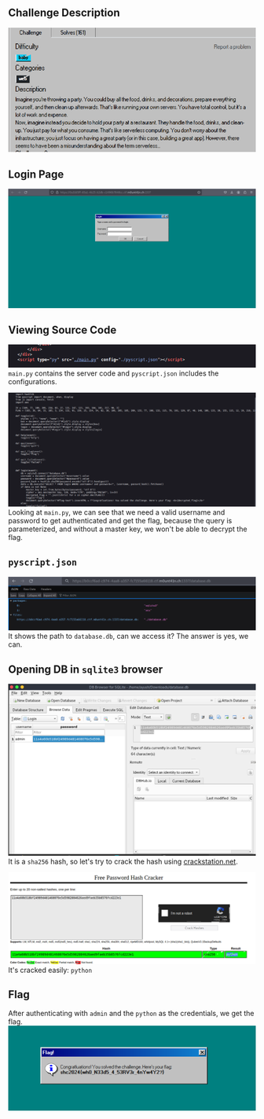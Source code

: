 ## Challenge Description

![Pasted image](Pasted_image_20240421103439.png)

## Login Page

![Pasted image](Pasted_image_20240421103502.png)

## Viewing Source Code

![Pasted image](Pasted_image_20240421103521.png)
`main.py` contains the server code and `pyscript.json` includes the configurations.

![Pasted image](Pasted_image_20240421103554.png)
Looking at `main.py`, we can see that we need a valid username and password to get authenticated and get the flag, because the query is parameterized, and without a master key, we won't be able to decrypt the flag.

## `pyscript.json`

![Pasted image](Pasted_image_20240421103715.png)
It shows the path to `database.db`, can we access it? The answer is yes, we can.

## Opening DB in `sqlite3` browser

![Pasted image](Pasted_image_20240421103800.png)
It is a `sha256` hash, so let's try to crack the hash using [crackstation.net](https://crackstation.net).

![Pasted image](Pasted_image_20240421103830.png)
It's cracked easily: `python`

## Flag

After authenticating with `admin` and the `python` as the credentials, we get the flag.
![Pasted image](Pasted_image_20240421103857.png)
